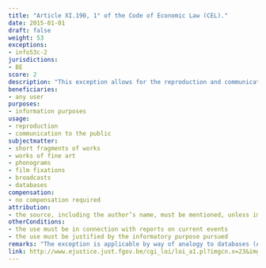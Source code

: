 ```yaml
---
title: "Article XI.190, 1° of the Code of Economic Law (CEL)."
date: 2015-01-01 
draft: false
weight: 53
exceptions:
- info53c-2
jurisdictions:
- BE
score: 2
description: "This exception allows for the reproduction and communication to the public, for the purposes of information, of short fragments of works or works of fine art as a whole in connection with reports on current events and wherever justified by the informatory purpose pursued. The source, including the author’s name, must be mentioned unless this turns out to be impossible." 
beneficiaries:
- any user
purposes: 
- information purposes
usage:
- reproduction 
- communication to the public
subjectmatter:
- short fragments of works 
- works of fine art
- phonograms
- film fixations
- broadcasts
- databases
compensation:
- no compensation required
attribution: 
- the source, including the author’s name, must be mentioned, unless impossible
otherConditions: 
- the use must be in connection with reports on current events
- the use must be justified by the informatory purpose pursued 
remarks: "The exception is applicable by way of analogy to databases (Art. XI.191 § 2 CEL); As per art. XI.217, 2° CEL the exception is also applicable to performers' (art. XI.205.1 § 1 CEL); film producers' (art. XI.209.1 CEL); phonogram producers' (art. XI.213 CEL) and broadcasters' (art. XI.215.1 CEL) rights.<br /><br />As per art.XI.193 CEL, all Belgian exceptions are of mandatory nature."
link: http://www.ejustice.just.fgov.be/cgi_loi/loi_a1.pl?imgcn.x=23&imgcn.y=8&DETAIL=2013022819/F&caller=list&row_id=1&numero=1&rech=1&cn=2013022819&table_name=LOI&nm=2013A11134&la=F&chercher=t&dt=CODE+DE+DROIT+ECONOMIQUE&language=fr&fr=f&choix1=ET&choix2=ET&fromtab=loi_all&sql=dt+contains++%27CODE%27%2526+%27DE%27%2526+%27DROIT%27%2526+%27ECONOMIQUE%27and+actif+%3D+%27Y%27&tri=dd+AS+RANK+&trier=promulgation#Art.XI.190
---
```

